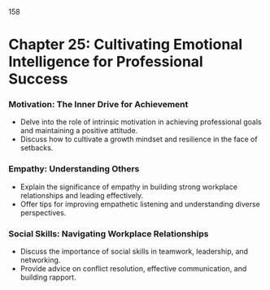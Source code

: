 158


# **Chapter 25: Cultivating Emotional Intelligence for Professional Success**


### **Motivation: The Inner Drive for Achievement**

- Delve into the role of intrinsic motivation in achieving professional goals and maintaining a positive 
attitude.
- Discuss how to cultivate a growth mindset and resilience in the face of setbacks.


### **Empathy: Understanding Others**

- Explain the significance of empathy in building strong workplace relationships and leading effectively.
- Offer tips for improving empathetic listening and understanding diverse perspectives.


### **Social Skills: Navigating Workplace Relationships**

- Discuss the importance of social skills in teamwork, leadership, and networking.
- Provide advice on conflict resolution, effective communication, and building rapport.